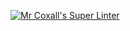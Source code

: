 [![Mr Coxall's Super Linter](https://github.com/ICD2O-Digital-Tech-NikoS/Unit1-04-HTML-CSS/workflows/Mr%20Coxall's%20Super%20Linter/badge.svg)](https://github.com/ICD2O-Digital-Tech-NikoS/Unit1-04-HTML-CSS/actions/)
